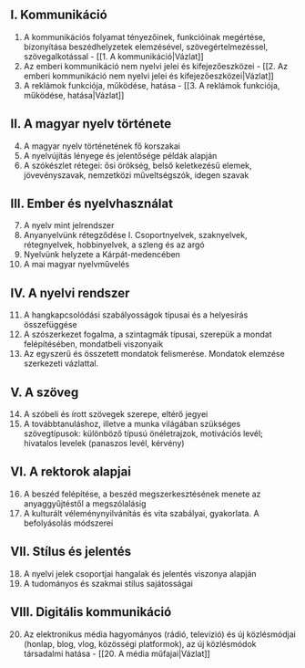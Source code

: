 ## I. Kommunikáció
1. A kommunikációs folyamat tényezőinek, funkcióinak megértése, bizonyítása beszédhelyzetek elemzésével, szövegértelmezéssel, szövegalkotással - [[1. A kommunikáció|Vázlat]]
2. Az emberi kommunikáció nem nyelvi jelei és kifejezőeszközei - [[2. Az emberi kommunikáció nem nyelvi jelei és kifejezőeszközei|Vázlat]]
3. A reklámok funkciója, működése, hatása - [[3. A reklámok funkciója, működése, hatása|Vázlat]]

## II. A magyar nyelv története

4. A magyar nyelv történetének fő korszakai
5. A nyelvújítás lényege és jelentősége példák alapján
6. A szókészlet rétegei: ősi örökség, belső keletkezésű elemek, jövevényszavak, nemzetközi műveltségszók, idegen szavak

## III. Ember és nyelvhasználat

7. A nyelv mint jelrendszer
8. Anyanyelvünk rétegződése I. Csoportnyelvek, szaknyelvek, rétegnyelvek, hobbinyelvek, a szleng és az argó
9. Nyelvünk helyzete a Kárpát-medencében
10. A mai magyar nyelvművelés

## IV. A nyelvi rendszer

11. A hangkapcsolódási szabályosságok típusai és a helyesírás összefüggése
12. A szószerkezet fogalma, a szintagmák típusai, szerepük a mondat felépítésében, mondatbeli viszonyaik
13. Az egyszerű és összetett mondatok felismerése. Mondatok elemzése szerkezeti vázlattal.

## V. A szöveg

14. A szóbeli és írott szövegek szerepe, eltérő jegyei
15. A továbbtanuláshoz, illetve a munka világában szükséges szövegtípusok: különböző típusú önéletrajzok, motivációs levél; hivatalos levelek (panaszos levél, kérvény)

## VI. A rektorok alapjai

16. A beszéd felépítése, a beszéd megszerkesztésének menete az anyaggyűjtéstől a megszólalásig
17. A kulturált véleménynyilvánítás és vita szabályai, gyakorlata. A befolyásolás módszerei

## VII. Stílus és jelentés

18. A nyelvi jelek csoportjai hangalak és jelentés viszonya alapján
19. A tudományos és szakmai stílus sajátosságai

## VIII. Digitális kommunikáció

20. Az elektronikus média hagyományos (rádió, televízió) és új közlésmódjai (honlap, blog, vlog, közösségi platformok), az új közlésmódok társadalmi hatása - [[20. A média műfajai|Vázlat]]